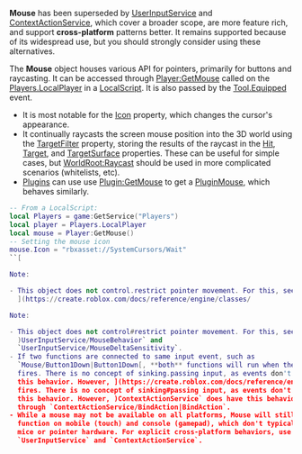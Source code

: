 **Mouse** has been superseded by [UserInputService](https://create.roblox.com/docs/reference/engine/classes/UserInputService) and
[ContextActionService](https://create.roblox.com/docs/reference/engine/classes/ContextActionService), which cover a broader scope, are more feature rich,
and support **cross-platform** patterns better. It remains supported because
of its widespread use, but you should strongly consider using these
alternatives.

The **Mouse** object houses various API for pointers, primarily for buttons
and raycasting. It can be accessed through [Player:GetMouse](https://create.roblox.com/docs/reference/engine/classes/Player#GetMouse) called on the
[Players.LocalPlayer](https://create.roblox.com/docs/reference/engine/classes/Players#LocalPlayer) in a [LocalScript](https://create.roblox.com/docs/reference/engine/classes/LocalScript). It is also passed by the
[Tool.Equipped](https://create.roblox.com/docs/reference/engine/classes/Tool#Equipped) event.

- It is most notable for the [Icon](https://create.roblox.com/docs/reference/engine/classes/Mouse#Icon) property, which changes the
  cursor's appearance.
- It continually raycasts the screen mouse position into the 3D world using
  the [TargetFilter](https://create.roblox.com/docs/reference/engine/classes/Mouse#TargetFilter) property, storing the results of the
  raycast in the [Hit](https://create.roblox.com/docs/reference/engine/classes/Mouse#Hit), [Target](https://create.roblox.com/docs/reference/engine/classes/Mouse#Target), and
  [TargetSurface](https://create.roblox.com/docs/reference/engine/classes/Mouse#TargetSurface) properties. These can be useful for
  simple cases, but [WorldRoot:Raycast](https://create.roblox.com/docs/reference/engine/classes/WorldRoot#Raycast) should be used in more complicated
  scenarios (whitelists, etc).
- [Plugins](https://create.roblox.com/docs/reference/engine/classes/Plugin) can use use [Plugin:GetMouse](https://create.roblox.com/docs/reference/engine/classes/Plugin#GetMouse) to get a [PluginMouse](https://create.roblox.com/docs/reference/engine/classes/PluginMouse), which
  behaves similarly.

```lua
-- From a LocalScript:
local Players = game:GetService("Players")
local player = Players.LocalPlayer
local mouse = Player:GetMouse()
-- Setting the mouse icon
mouse.Icon = "rbxasset://SystemCursors/Wait"
``[

Note:

- This object does not control.restrict pointer movement. For this, see
  ](https://create.roblox.com/docs/reference/engine/classes/

Note:

- This object does not control#restrict pointer movement. For this, see
  )UserInputService/MouseBehavior` and
  `UserInputService/MouseDeltaSensitivity`.
- If two functions are connected to same input event, such as
  `Mouse/Button1Down|Button1Down[, **both** functions will run when the event
  fires. There is no concept of sinking.passing input, as events don't support
  this behavior. However, ](https://create.roblox.com/docs/reference/engine/classes/, **both** functions will run when the event
  fires. There is no concept of sinking#passing input, as events don't support
  this behavior. However, )ContextActionService` does have this behavior
  through `ContextActionService/BindAction|BindAction`.
- While a mouse may not be available on all platforms, Mouse will still
  function on mobile (touch) and console (gamepad), which don't typically have
  mice or pointer hardware. For explicit cross-platform behaviors, use
  `UserInputService` and `ContextActionService`.